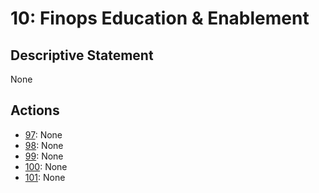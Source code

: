 # 10: Finops Education & Enablement

## Descriptive Statement

None

## Actions

- [97](/components/actions/097.md): None
- [98](/components/actions/098.md): None
- [99](/components/actions/099.md): None
- [100](/components/actions/100.md): None
- [101](/components/actions/101.md): None

